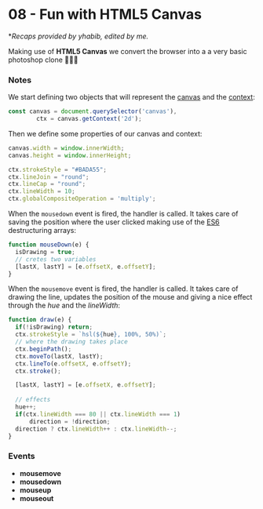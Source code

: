 # 08 - Fun with HTML5 Canvas

**Recaps provided by yhabib, edited by me.*

Making use of **HTML5 Canvas** we convert the browser into a a very basic photoshop clone 👨🏿‍🎨 

### Notes
We start defining two objects that will represent the [canvas](https://developer.mozilla.org/en-US/docs/Web/API/Canvas_API) and the [context](https://developer.mozilla.org/en/docs/Web/API/CanvasRenderingContext2D):

```javascript
const canvas = document.querySelector('canvas'),
        ctx = canvas.getContext('2d');
```
       
Then we define some properties of our canvas and context:

```javascript
canvas.width = window.innerWidth;
canvas.height = window.innerHeight;

ctx.strokeStyle = "#BADA55";
ctx.lineJoin = "round";
ctx.lineCap = "round";
ctx.lineWidth = 10;
ctx.globalCompositeOperation = 'multiply';
```

When the ```mousedown``` event is fired, the handler is called. It takes care of saving the position where the user clicked making use of the [ES6](https://developer.mozilla.org/en/docs/Web/JavaScript/Reference/Operators/Destructuring_assignment) destructuring arrays:

```javascript
function mouseDown(e) {
  isDrawing = true;
  // cretes two variables 
  [lastX, lastY] = [e.offsetX, e.offsetY];
}
```
When the ```mousemove``` event is fired, the handler is called. It takes care of drawing the line, updates the position of the mouse and giving a nice effect through the *hue* and the *lineWidth*:

```javascript
function draw(e) {
  if(!isDrawing) return;
  ctx.strokeStyle = `hsl(${hue}, 100%, 50%)`;
  // where the drawing takes place
  ctx.beginPath();
  ctx.moveTo(lastX, lastY);
  ctx.lineTo(e.offsetX, e.offsetY);
  ctx.stroke();

  [lastX, lastY] = [e.offsetX, e.offsetY];
  
  // effects
  hue++; 
  if(ctx.lineWidth === 80 || ctx.lineWidth === 1)
      direction = !direction;
  direction ? ctx.lineWidth++ : ctx.lineWidth--;
}
```
### Events
- **mousemove**
- **mousedown**
- **mouseup**
- **mouseout**
